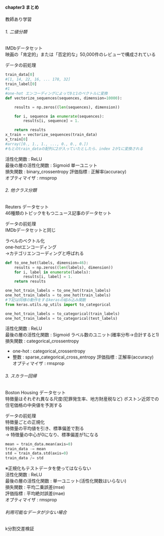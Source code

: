 #### chapter3 まとめ  
教師あり学習  

###### 1. 二値分類  
IMDbデータセット  
映画の「肯定的」または「否定的な」50,000件のレビューで構成されている  

データの前処理
```python
train_data[0]
#[1, 14, 22, 16, ... 178, 32]
train_label[0]
#1
#one-hot エンコーディングによって0と1のベクトルに変換
def vectorize_sequences(sequences, dimension=10000):

    results = np.zeros((len(sequences), dimension))

    for i, sequence in enumerate(sequences):
        results[i, sequence] = 1.

    return results
x_train = vectorize_sequences(train_data)
x_train[0]
#array([0., 1., 1., ..., 0., 0., 0.])
#もとのtrain_dataの配列に2が入っていたとしたら、index 2が1に変換される
```
活性化関数 : ReLU  
最後の層の活性化関数 : Sigmoid 単一ユニット  
損失関数 : binary_crossentropy
評価指標 : 正解率(accuracy)  
オプティマイザ : rmsprop

###### 2. 他クラス分類
Reuters データセット  
46種類のトピックをもつニュース記事のデータセット


データの前処理  
IMDbデータセットと同じ  

ラベルのベクトル化  
one-hotエンコーディング  
->カテゴリエンコーディングと呼ばれる  
```python
def to_one_hot(labels, dimension=46):
    results = np.zeros((len(labels), dimension))
    for i, label in enumerate(labels):
        results[i, label] = 1.
    return results

one_hot_train_labels = to_one_hot(train_labels)
one_hot_train_labels = to_one_hot(train_labels)
#下記は同様の動作をするkerasの組み込み関数
from keras.utils.np_utils import to_categorical

one_hot_train_labels = to_categorical(train_labels)
one_hot_train_labels = to_categorical(test_labels)
```
活性化関数 : ReLU  
最後の層の活性化関数 : Sigmoid ラベル数のユニット(確率分布->合計すると1)  
損失関数 : categorical_crossentropy  
- one-hot : categorical_crossentropy  
- 整数 : sparse_categorical_cross_entropy
評価指標 : 正解率(accuracy)  
オプティマイザ : rmsprop

###### 3. スカラー回帰
Boston Housing データセット  
特徴量はそれぞれ異なる尺度(犯罪発生率、地方財産税など)
ボストン近郊での住宅価格の中央値を予測する

データの前処理  
特徴量ごとの正規化  
特徴量の平均値を引き、標準偏差で割る  
-> 特徴量の中心が0になり、標準偏差が1になる
```python
mean = train_data.mean(axis=0)
train_data -= mean
std = train_data.std(axis=0)
train_data /= std
```
※正規化もテストデータを使ってはならない  
活性化関数 : ReLU  
最後の層の活性化関数 : 単一ユニット(活性化関数はいらない)  
損失関数 : 平均二乗誤差(mse)  
評価指標 : 平均絶対誤差(mae)  
オプティマイザ : rmsprop  

###### 利用可能なデータが少ない場合
k分割交差検証
